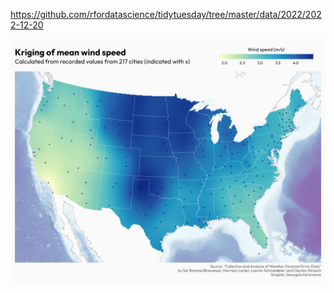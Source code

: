 https://github.com/rfordatascience/tidytuesday/tree/master/data/2022/2022-12-20

![](plots/weather.png)
